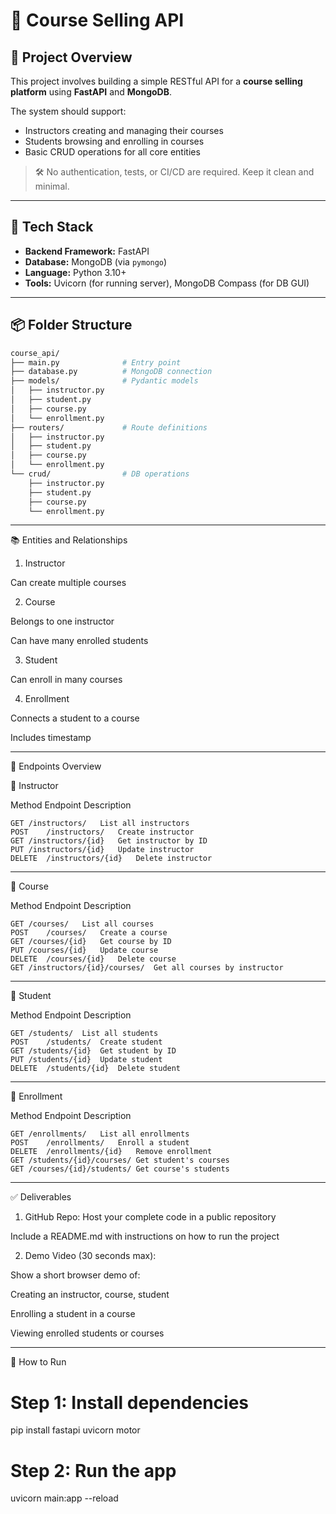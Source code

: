 # 📘 Course Selling API

## 🧠 Project Overview

This project involves building a simple RESTful API for a **course selling platform** using **FastAPI** and **MongoDB**.

The system should support:

- Instructors creating and managing their courses  
- Students browsing and enrolling in courses  
- Basic CRUD operations for all core entities

> 🛠️ No authentication, tests, or CI/CD are required. Keep it clean and minimal.

---

## 🧰 Tech Stack

- **Backend Framework:** FastAPI  
- **Database:** MongoDB (via `pymongo`)  
- **Language:** Python 3.10+  
- **Tools:** Uvicorn (for running server), MongoDB Compass (for DB GUI)

---

## 📦 Folder Structure

```bash
course_api/
├── main.py              # Entry point
├── database.py          # MongoDB connection
├── models/              # Pydantic models
│   ├── instructor.py
│   ├── student.py
│   ├── course.py
│   └── enrollment.py
├── routers/             # Route definitions
│   ├── instructor.py
│   ├── student.py
│   ├── course.py
│   └── enrollment.py
└── crud/                # DB operations
    ├── instructor.py
    ├── student.py
    ├── course.py
    └── enrollment.py


```
---

📚 Entities and Relationships

1. Instructor

Can create multiple courses


2. Course

Belongs to one instructor

Can have many enrolled students


3. Student

Can enroll in many courses


4. Enrollment

Connects a student to a course

Includes timestamp



---

🚏 Endpoints Overview

📘 Instructor

Method	Endpoint	Description
```
GET	/instructors/	List all instructors
POST	/instructors/	Create instructor
GET	/instructors/{id}	Get instructor by ID
PUT	/instructors/{id}	Update instructor
DELETE	/instructors/{id}	Delete instructor
```


---

📕 Course

Method	Endpoint	Description
```
GET	/courses/	List all courses
POST	/courses/	Create a course
GET	/courses/{id}	Get course by ID
PUT	/courses/{id}	Update course
DELETE	/courses/{id}	Delete course
GET	/instructors/{id}/courses/	Get all courses by instructor
```


---

📗 Student

Method	Endpoint	Description
```
GET	/students/	List all students
POST	/students/	Create student
GET	/students/{id}	Get student by ID
PUT	/students/{id}	Update student
DELETE	/students/{id}	Delete student
```


---

📙 Enrollment

Method	Endpoint	Description
```
GET	/enrollments/	List all enrollments
POST	/enrollments/	Enroll a student
DELETE	/enrollments/{id}	Remove enrollment
GET	/students/{id}/courses/	Get student's courses
GET	/courses/{id}/students/	Get course's students
```


---

✅ Deliverables

1. GitHub Repo: Host your complete code in a public repository

Include a README.md with instructions on how to run the project



2. Demo Video (30 seconds max):

Show a short browser demo of:

Creating an instructor, course, student

Enrolling a student in a course

Viewing enrolled students or courses






---

🚀 How to Run

# Step 1: Install dependencies
pip install fastapi uvicorn motor

# Step 2: Run the app
uvicorn main:app --reload
